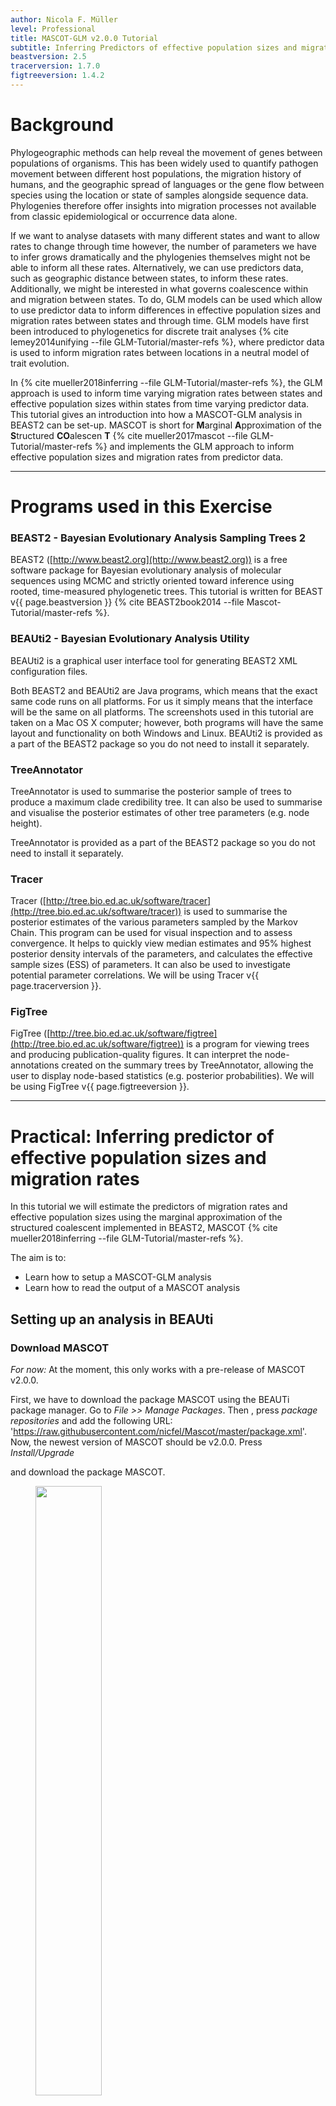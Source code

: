 ```yaml
---
author: Nicola F. Müller
level: Professional
title: MASCOT-GLM v2.0.0 Tutorial
subtitle: Inferring Predictors of effective population sizes and migration rates by using MASCOT
beastversion: 2.5
tracerversion: 1.7.0
figtreeversion: 1.4.2
---
```



# Background

Phylogeographic methods can help reveal the movement of genes between populations of organisms. This has been widely used to quantify pathogen movement between different host populations, the migration history of humans, and the geographic spread of languages or the gene flow between species using the location or state of samples alongside sequence data. Phylogenies therefore offer insights into migration processes not available from classic epidemiological or occurrence data alone.

If we want to analyse datasets with many different states and want to allow rates to change through time however, the number of parameters we have to infer grows dramatically and the phylogenies themselves might not be able to inform all these rates. Alternatively, we can use predictors data, such as geographic distance between states, to inform these rates.
Additionally, we might be interested in what governs coalescence within and migration between states. To do, GLM models can be used which allow to use predictor data to inform differences in effective population sizes and migration rates between states and through time. GLM models have first been introduced to phylogenetics for discrete trait analyses {% cite lemey2014unifying --file GLM-Tutorial/master-refs %}, where predictor data is used to inform migration rates between locations in a neutral model of trait evolution.

In {% cite mueller2018inferring --file GLM-Tutorial/master-refs %}, the GLM approach is used to inform time varying migration rates between states and effective population sizes within states from time varying predictor data.
This tutorial gives an introduction into how a MASCOT-GLM analysis in BEAST2 can be set-up. MASCOT is short for **M**arginal **A**pproximation of the **S**tructured **CO**alescen **T**  {% cite mueller2017mascot --file GLM-Tutorial/master-refs %} and implements the GLM approach to inform effective population sizes and migration rates from predictor data.

----

# Programs used in this Exercise

### BEAST2 - Bayesian Evolutionary Analysis Sampling Trees 2

BEAST2 ([http://www.beast2.org](http://www.beast2.org)) is a free software package for Bayesian evolutionary analysis of molecular sequences using MCMC and strictly oriented toward inference using rooted, time-measured phylogenetic trees. This tutorial is written for BEAST v{{ page.beastversion }} {% cite BEAST2book2014 --file Mascot-Tutorial/master-refs %}.


### BEAUti2 - Bayesian Evolutionary Analysis Utility

BEAUti2 is a graphical user interface tool for generating BEAST2 XML configuration files.

Both BEAST2 and BEAUti2 are Java programs, which means that the exact same code runs on all platforms. For us it simply means that the interface will be the same on all platforms. The screenshots used in this tutorial are taken on a Mac OS X computer; however, both programs will have the same layout and functionality on both Windows and Linux. BEAUti2 is provided as a part of the BEAST2 package so you do not need to install it separately.

### TreeAnnotator

TreeAnnotator is used to summarise the posterior sample of trees to produce a maximum clade credibility tree. It can also be used to summarise and visualise the posterior estimates of other tree parameters (e.g. node height).

TreeAnnotator is provided as a part of the BEAST2 package so you do not need to install it separately.


### Tracer

Tracer ([http://tree.bio.ed.ac.uk/software/tracer](http://tree.bio.ed.ac.uk/software/tracer)) is used to summarise the posterior estimates of the various parameters sampled by the Markov Chain. This program can be used for visual inspection and to assess convergence. It helps to quickly view median estimates and 95% highest posterior density intervals of the parameters, and calculates the effective sample sizes (ESS) of parameters. It can also be used to investigate potential parameter correlations. We will be using Tracer v{{ page.tracerversion }}.


### FigTree

FigTree ([http://tree.bio.ed.ac.uk/software/figtree](http://tree.bio.ed.ac.uk/software/figtree)) is a program for viewing trees and producing publication-quality figures. It can interpret the node-annotations created on the summary trees by TreeAnnotator, allowing the user to display node-based statistics (e.g. posterior probabilities). We will be using FigTree v{{ page.figtreeversion }}.

----

# Practical: Inferring predictor of effective population sizes and migration rates

In this tutorial we will estimate the predictors of migration rates and effective population sizes using the marginal approximation of the structured coalescent implemented in BEAST2, MASCOT {% cite mueller2018inferring --file GLM-Tutorial/master-refs %}.

The aim is to:

-  Learn how to setup a MASCOT-GLM analysis
-  Learn how to read the output of a MASCOT analysis




## Setting up an analysis in BEAUti

### Download MASCOT

*For now:* At the moment, this only works with a pre-release of MASCOT v2.0.0.

First, we have to download the package MASCOT using the BEAUTi package manager. Go to _File >> Manage Packages_.
Then , press *package repositories* and add the following URL: 'https://raw.githubusercontent.com/nicfel/Mascot/master/package.xml'.
Now, the newest version of MASCOT should be v2.0.0.
Press *Install/Upgrade*

 and download the package MASCOT.

<figure>
	<a id="fig:example1"></a>
	<img style="width:50%;" src="figures/MascotDownload.png" alt="">
	<figcaption>Figure 1: Download the MASCOT package.</figcaption>
</figure>

MASCOT will only be available in BEAUti once you close and restart the program.

### Loading the Ebola Virus (EBOV) Sequences (Partitions)

The sequence alignment is in the file [ebov_noncoding.fasta](http://github.com/nicfel/GLM-Tutorial/raw/master/data/ebov_noncoding.fasta). Right-click on this link and save it to a folder on your computer.
Once downloaded, this file can either be drag-and-dropped into BEAUti or added by using BEAUti's menu system via _File >> Import Alignment_.
Make sure thay you specify this alignment to be a nucleotide alignment and not a aminoacid alignment.
Once the sequences are added, we need to specify the sampling dates and locations.

### Get the sampling times (Tip Dates)

Open the "Tip Dates" panel and then select the "Use tip dates" checkbox.

The sampling times are encoded in the sequence names.  
First, set the *as dates with format* to *yyyy-M-dd*.
We can tell BEAUti to use these by clicking the _Auto-configure_ button.
The sampling times appear following the third vertical bar "|" in the sequence name.
To extract these times, select "split on character", enter "|" (without the quotes) in the text box immediately to the right, and then select "4" from the drob-down box to the right, as shown in the figure below.

<figure>
	<a id="fig:example1"></a>
	<img style="width:70%;" src="figures/TipDates.png" alt="">
	<figcaption>Figure 2: Guess sampling times.</figcaption>
</figure>

Clicking "Ok" should now populate the table with the sample times extracted from the sequence names: the column **Date** should now have all values in 2014 and the column **Height** should have values below 1.
The heights denote the time difference from a sequence to the most recently sampled sequence.
If everything is specified correctly, the sequence with Height 0.0 should have Date *2014-12-28*.
We will need to know the date of the most recent sampled individual later.

### Specify the Site Model (Site Model)

Next, we have to specify the site model.
To do this, choose the "Site Model" tab.
We here choose a simple model, the HKY model, that allows us to account for differences in transversion and transition rates, meaning that changes between bases that are chemically more closely related (transitions) are allowed to have a different rate to changes between bases that chemically more distinct (transversions).
Additionally, we should allow for different rate categories for different sires in the alignment.
This can be done by setting the _Gamma Category Count_ to 4, which is just a value that has typically been used.
Make sure that estimate is checked next to the shape parameter.
To reduce the number of parameters we have to estimate, we can set Frequencies to Empirical.

<figure>
	<a id="fig:example1"></a>
	<img style="width:70%;" src="figures/SiteModel.png" alt="">
	<figcaption>Figure 4: Set the site model.</figcaption>
</figure>


### Set the clock model (Clock Model)

For rapidly evolving viruses, the assumption of a strict molecular clock is often made, meaning that the molecular clock is the same on each branch of the phylogeny.
We can leave the clock model setup to the default.

<figure>
	<a id="fig:example1"></a>
	<img style="width:70%;" src="figures/ClockRate.png" alt="">
	<figcaption>Figure 5: Set the initial clock rate.</figcaption>
</figure>

### Setting up the MASCOT-GLM Model (Priors)

Next, go to the `Priors` panel.
On the top, there is a drop down menu where the different tree priors can be specified.
There, choose 'Mascot'.
This will add an additional drop down menu where the different dynamics can be chosen.
Choose *GLM*, which will allow us to setup the actual GLM model.

<figure>
	<a id="fig:example1"></a>
	<img style="width:70%;" src="figures/MASCOT_GLM.png" alt="">
	<figcaption>Figure 3: Choose MASCOT and GLM dynamics.</figcaption>
</figure>


## Get the sampling locations (Priors)
The first step in setting up the GLM model is to specify the sampling locations.
As for the sampling times, sampling locations can be extracted from the sequence names.  
After clicking the _Guess_ button, you can split the sequence on the
vertical bar "|" again by selecting "split on character" and entering
"|" in the box.
The locations are in the third group, so choose "3" from the drop-down menu.
After clicking the _OK_
button, the window should look like the one shown in the figure below:

<figure>
	<a id="fig:example1"></a>
	<img style="width:70%;" src="figures/TipLocations.png" alt="">
	<figcaption>Figure 3: Specifying sample locations.</figcaption>
</figure>

## Specify when the to change between different entries of the time varying Predictors (Priors)

When using predictors that have different entries at different points in times, we have to let the model know when to switch between those entries.
Here, the case data is specified on a weekly basis and we therefore have to specify when to change between entries of the case data.
We do this be setting the rate shifts.
First, set the format in which the dates will be specified to *yyyy-MM-dd*.
The most recent sample was sampled on *2014-12-28*.
This can be checked by going back to the `Tip Dates` panel.
The most recent sample is the one with height 0.
The next thing we have to define is when the most recent entry of the predictor vector is from.
The most recent entry defines the weekly case in the week of the *2015-11-16*, which will be our *From* value.
The last entry of the case data predictor is of the week of the *2013-12-30*, which will be our  *To* value.
*Interval Length* defines how much time there is between different entries of a predictor.
Since we have weekly cases, this is 7 days.
The way to input this is in the same date format as all the other values, i.e. *0-0-7*.
Next, press *compute rate shift*, which will convert the date information into decimal values.
If nothing happens, the format is most likely still in decimal or there is an error in one of the dates.

Since the most recent sample is further in the past than the most recent predictor entry, the first entries of rate shift will be negative.


<figure>
	<a id="fig:example1"></a>
	<img style="width:70%;" src="figures/RateShifts.png" alt="">
	<figcaption>Figure 3: Rate shifts before compute rate shift.</figcaption>
</figure>

<figure>
	<a id="fig:example1"></a>
	<img style="width:70%;" src="figures/RateShiftsAfter.png" alt="">
	<figcaption>Figure 3: Rate shifts after compute rate shift.</figcaption>
</figure>

After this is setup, make sure to press *Update Settings* on the left side.
This is absolutely crucial for adding predictors.
BEAUTi will automatically make sure that the dimensions of the predictors are correct.
To do so, it requires to know how many different locations there are and how many different rate intervals.

### Adding the predictor data (Priors)

There are different kind of predictor that can be inputted, migration rate and effective population size predictors.
Migration rate predictors are predictors between different locations and are therefore a matrix.
Effective population size predictors are within a population and are therefore vectors.

To load the migration rate predictors, press *Add predictor from File* in the *Migration GLM* box and select the file `migration_greatCircleDistances.csv`.
This predictor denotes the log-standardized distances between the population centers of different location.
Next, also add the file `migration_national_border_shared.csv`.
This predictor denotes if two locations are located next to each other.

To add the effective population size predictor, do the same in the *Ne GLM* box.
There, add the predictors `Ne_cases.csv` and `Ne_Pdens.csv`.
The predictor Ne_cases denotes the number of weekly cases.
These cases are not yet log-standardized and we therefore have to click the transform button next to the predictor name.
This will to the log-standardization for us.
After doing so, click the *Update Settings* button.

Because log(0) is negative infinity, 0 values in a predictor before any transformation are not allowed.
Instead, the predictor is 0.001 in a week and location where there were no cases at all.

At the end, the setup should look like the following:

<figure>
	<a id="fig:example1"></a>
	<img style="width:70%;" src="figures/PredictorsSettings.png" alt="">
	<figcaption>Figure 3: Settings of the predictors.</figcaption>
</figure>




### Specify the priors (Priors)

Now, we need to set the parameter priors for the various parameters of the model.
The priors with *Clock* in the name are priors on the overall scalers of the effective population sizes and migration rates and denote something closely related to priors on the average rate of migration or effective population size.
The priors with *Scaler* in the name, denote the priors on the coefficients of individual predictors.
These are typically normally distributed and can be left like they are.

The priors with *sumActivePredictors* in the name denote the prior distributed on the number of active predictors.
These should be chosen such that models with fewer predictors are preferred to those with more predictors.
We here chose a lambda of 0.5.
After setting up everything, it should look something like:

<figure>
	<a id="fig:example1"></a>
	<img style="width:70%;" src="figures/Priors.png" alt="">
	<figcaption>Figure 6: Set up of the prior distributions.</figcaption>
</figure>


### Specify the MCMC chain length (MCMC)

Now switch to the "MCMC" tab. Here we can set the length of the MCMC
chain and decide how frequently the parameter and trees are
logged. For this dataset, 2 million iterations should be
sufficient. In order to have enough samples but not create too large
files, we can set the logEvery to 5000, so we have 401 samples
overall. Next, we have to save the `*.xml` file using _File >> Save
as_.

<figure>
	<a id="fig:example1"></a>
	<img style="width:70%;" src="figures/MCMC.png" alt="">
	<figcaption>Figure 7: save the \*.xml.</figcaption>
</figure>


----

# Useful Links

If you interested in the derivations of the marginal approximation of the structured coalescent, you can find them here {% cite Mueller2017 --file Mascot-Tutorial/master-refs %}. This paper also explains the mathematical differences to other methods such as the theory underlying BASTA. To get a better idea of how the states of internal nodes are calculated, have a look in this paper {% cite mueller2017mascot --file Mascot-Tutorial/master-refs %}.

- MASCOT source code: [https://github.com/nicfel/Mascot](https://github.com/nicfel/Mascot)
- [Bayesian Evolutionary Analysis with BEAST 2](http://www.beast2.org/book.html) {% cite BEAST2book2014 --file Mascot-Tutorial/master-refs.bib %}
- BEAST 2 website and documentation: [http://www.beast2.org/](http://www.beast2.org/)
- Join the BEAST user discussion: [http://groups.google.com/group/beast-users](http://groups.google.com/group/beast-users)

----

# Relevant References

{% bibliography --cited --file Mascot-Tutorial/master-refs %}
